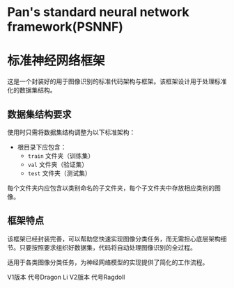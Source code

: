 # Pan's standard neural network framework(PSNNF)
# 标准神经网络框架

这是一个封装好的用于图像识别的标准代码架构与框架。该框架设计用于处理标准化的数据集结构。

## 数据集结构要求

使用时只需将数据集结构调整为以下标准架构：

- 根目录下应包含：
    - `train` 文件夹（训练集）
    - `val` 文件夹（验证集）
    - `test` 文件夹（测试集）

每个文件夹内应包含以类别命名的子文件夹，每个子文件夹中存放相应类别的图像。

## 框架特点

该框架已经封装完善，可以帮助您快速实现图像分类任务，而无需担心底层架构细节。只要按照要求组织好数据集，代码将自动处理图像识别的全过程。

适用于各类图像分类任务，为神经网络模型的实现提供了简化的工作流程。

V1版本 代号Dragon Li
V2版本 代号Ragdoll

